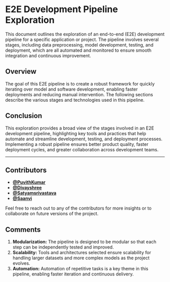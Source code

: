 # E2E Development Pipeline Exploration

This document outlines the exploration of an end-to-end (E2E) development pipeline for a specific application or project. The pipeline involves several stages, including data preprocessing, model development, testing, and deployment, which are all automated and monitored to ensure smooth integration and continuous improvement.

## Overview
The goal of this E2E pipeline is to create a robust framework for quickly iterating over model and software development, enabling faster deployments and reducing manual intervention. The following sections describe the various stages and technologies used in this pipeline.


## Conclusion
This exploration provides a broad view of the stages involved in an E2E development pipeline, highlighting key tools and practices that help automate and streamline development, testing, and deployment processes. Implementing a robust pipeline ensures better product quality, faster deployment cycles, and greater collaboration across development teams.

---

## Contributors

- **[@PuvithKumar](https://github.com/PuvithKumar)**
- **[@Divayshree](https://github.com/divya05shree)**
- **[@Satyamsrivastava](https://github.com/Satyamsrivastava-Dev)** 
- **[@Saanvi](https://github.com/Saanvi)**

Feel free to reach out to any of the contributors for more insights or to collaborate on future versions of the project.

## Comments
1. **Modularization:** The pipeline is designed to be modular so that each step can be independently tested and improved.
2. **Scalability:** Tools and architectures selected ensure scalability for handling larger datasets and more complex models as the project evolves.
3. **Automation:** Automation of repetitive tasks is a key theme in this pipeline, enabling faster iteration and continuous delivery.
